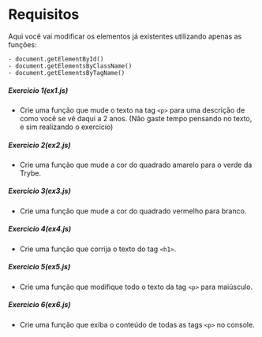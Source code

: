 # Requisitos

Aqui você vai modificar os elementos já existentes utilizando apenas as funções:

    - document.getElementById()
    - document.getElementsByClassName()
    - document.getElementsByTagName()
##### Exercicio 1(ex1.js)

* Crie uma função que mude o texto na tag ```<p>``` para uma descrição de como você se vê daqui a 2 anos.
(Não gaste tempo pensando no texto, e sim realizando o exercício)
##### Exercicio 2(ex2.js)

* Crie uma função que mude a cor do quadrado amarelo para o verde da Trybe.
##### Exercicio 3(ex3.js)

* Crie uma função que mude a cor do quadrado vermelho para branco.
##### Exercicio 4(ex4.js)

* Crie uma função que corrija o texto do tag ```<h1>```.
##### Exercicio 5(ex5.js)

* Crie uma função que modifique todo o texto da tag ```<p>``` para maiúsculo.
##### Exercicio 6(ex6.js)
    
* Crie uma função que exiba o conteúdo de todas as tags ```<p>``` no console.
